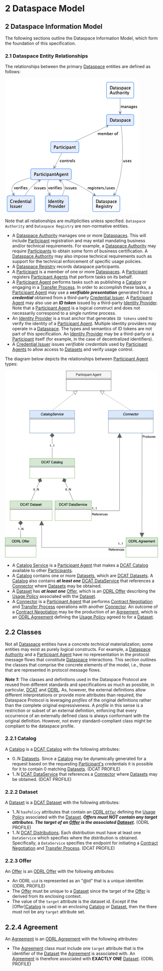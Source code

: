 # 2 Dataspace Model

## 2 Dataspace Information Model

The following sections outline the Dataspace Information Model, which form the foundation of this specification.

### 2.1 Dataspace Entity Relationships

The relationships between the primary [Dataspace](./terminology.md#dataspace) entities are defined as follows:

![](./m.dataspace.relationships.png)

Note that all relationships are multiplicities unless specified. `Dataspace Authority` and `Dataspace Registry` are non-normative entities. 

- A [Dataspace Authority](./terminology.md#dataspace-authority) manages one or more [Dataspaces](./terminology.md#dataspace). This will include [Participant](./terminology.md#participant) registration and may entail mandating business and/or technical requirements. For example, a [Dataspace Authority](./terminology.md#dataspace-authority) may require [Participants](./terminology.md#participant) to obtain some form of business certification. A [Dataspace Authority](./terminology.md#dataspace-authority) may also impose technical requirements such as support for the technical enforcement of specific usage policies.
- A [Dataspace Registry](./terminology.md#dataspace-registration-service-dataspace-registry) records dataspace participants.
- A [Participant](./terminology.md#participant) is a member of one or more [Dataspaces](./terminology.md#dataspace). A [Participant](./terminology.md#participant) registers [Participant Agents](./terminology.md#participant-agent) that perform tasks on its behalf.
- A [Participant Agent](./terminology.md#participant-agent) performs tasks such as publishing a [Catalog](./terminology.md#catalog) or engaging in a [Transfer Process](./terminology.md#transfer-process). In order to accomplish these tasks, a [Participant Agent](./terminology.md#participant-agent) may use a _**verifiable presentation**_ generated from a _**credential**_ obtained from a third-party [Credential Issuer](./terminology.md#credential-issuer). A [Participant Agent](./terminology.md#participant-agent) may also use an _**ID token**_ issued by a third-party [Identity Provider](./terminology.md#identity-provider). Note that a [Participant Agent](./terminology.md#participant-agent) is a logical construct and does not necessarily correspond to a single runtime process.
- An [Identity Provider](./terminology.md#identity-provider) is a trust anchor that generates `ID tokens` used to verify the identity of a [Participant Agent](./terminology.md#participant-agent). Multiple identity providers may operate in a [Dataspace](./terminology.md#dataspace). The types and semantics of ID tokens are not part of this specification. An [Identity Provider](./terminology.md#identity-provider) may be a third-party or a [Participant](./terminology.md#participant) itself (for example, in the case of decentralized identifiers).
- A [Credential Issuer](./terminology.md#credential-issuer) issues _verifiable credentials_ used by [Participant Agents](./terminology.md#participant-agent) to allow access to [Datasets](./terminology.md#dataset) and verify usage control.

The diagram below depicts the relationships between [Participant Agent](./terminology.md#participant-agent) types:

![](./m.participant.entities.png)

- A [Catalog Service](./terminology.md#catalog-service) is a [Participant Agent](./terminology.md#participant-agent) that makes a [DCAT Catalog](https://www.w3.org/TR/vocab-dcat-3/#Class:Catalog) available to other [Participants](./terminology.md#participant).
- A [Catalog](./terminology.md#catalog) contains one or more [Datasets](./terminology.md#dataset), which are [DCAT Datasets](https://www.w3.org/TR/vocab-dcat-3/#Class:Dataset). A [Catalog](./terminology.md#catalog) also contains **_at least one_** [DCAT DataService](https://www.w3.org/TR/vocab-dcat-3/#Class:Data_Service) that references a [Connector](./terminology.md#connector--data-service-) where [Datasets](./terminology.md#dataset) may be obtained.
- A [Dataset](./terminology.md#dataset) has **_at least one_** [Offer](./terminology.md#offer), which is an [ODRL Offer](https://www.w3.org/TR/odrl-model/#policy-offer) describing the [Usage Policy](./terminology.md#policy) associated with the [Dataset](./terminology.md#dataset).
- A [Connector](./terminology.md#connector--data-service-) is a [Participant Agent](./terminology.md#participant-agent) that performs [Contract Negotiation](./terminology.md#contract-negotiation) and [Transfer Process](./terminology.md#transfer-process) operations with another [Connector](./terminology.md#connector--data-service-). An outcome of a [Contract Negotiation](./terminology.md#contract-negotiation) may be the production of an [Agreement](./terminology.md#agreement), which is an [ODRL Agreement](https://www.w3.org/TR/odrl-model/#policy-agreement) defining the [Usage Policy](./terminology.md#policy) agreed to for a [Dataset](./terminology.md#dataset).

## 2.2 Classes

Not all [Dataspace](./terminology.md#dataspace) entities have a concrete _technical_ materialization; some entities may exist as purely logical constructs. For example, a [Dataspace Authority](./terminology.md#dataspace-authority) and a [Participant Agent](./terminology.md#participant-agent) have no representation in the protocol message flows that constitute [Dataspace](./terminology.md#dataspace) interactions. This section outlines the classes that comprise the concrete elements of the model, i.e., those that are represented in protocol message flows.

**_Note 1:_**
The classes and definitions used in the Dataspace Protocol are reused from different standards and specifications as much as possible, in particular, [DCAT](https://www.w3.org/TR/vocab-dcat-3) and [ODRL](https://www.w3.org/TR/odrl/). As, however, the external definitions allow different interpretations or provide more attributes than required, the Dataspace Protocol is leveraging _profiles_ of the original definitions rather than the complete original expressiveness. A _profile_ in this sense is a restriction or subset of an external definition, enforcing that every occurrence of an externally defined class is always conformant with the original definition. However, not every standard-compliant class might be compliant to the dataspace profile.

### 2.2.1 Catalog

A [Catalog](./terminology.md#catalog) is a [DCAT Catalog](https://www.w3.org/TR/vocab-dcat-3/#Class:Catalog) with the following attributes:

- 0..N [Datasets](./terminology.md#dataset). Since a [Catalog](./terminology.md#catalog) may be dynamically generated for a request based on the requesting [Participant's](./terminology.md#participant) credentials it is possible for it to contain 0 matching [Datasets](./terminology.md#dataset). (DCAT PROFILE)
- 1..N [DCAT DataService](https://www.w3.org/TR/vocab-dcat-3/#Class:Data_Service) that references a [Connector](./terminology.md#connector--data-service-) where [Datasets](./terminology.md#dataset) may be obtained. (DCAT PROFILE)

### 2.2.2 Dataset

A [Dataset](./terminology.md#dataset) is a [DCAT Dataset](https://www.w3.org/TR/vocab-dcat-3/#Class:Dataset) with the following attributes:

- 1..N `hasPolicy` attributes that contain an [ODRL `Offer`](https://www.w3.org/TR/odrl-vocab/#term-Offer) defining the [Usage Policy](./terminology.md#policy) associated with the [Dataset](./terminology.md#dataset). **_Offers must NOT contain any target attributes. The target of an [Offer](./terminology.md#offer) is the associated [Dataset](./terminology.md#dataset)._** (ODRL PROFILE)
- 1..N [DCAT Distributions](https://www.w3.org/TR/vocab-dcat-3/#Class:Distribution). Each distribution must have at least one `DataService` which specifies where the distribution
  is obtained. Specifically, a `DataService` specifies the endpoint for initiating a [Contract Negotiation](./terminology.md#contract-negotiation) and [Transfer Process](./terminology.md#transfer-process). (DCAT PROFILE)

### 2.2.3 Offer

An [Offer](./terminology.md#offer) is an [ODRL Offer](https://www.w3.org/TR/odrl-model/#policy-offer) with the following attributes:

- An ODRL `uid` is represented as an "@id" that is a unique identifier. (ODRL PROFILE)
- The [Offer](./terminology.md#offer) must be unique to a [Dataset](./terminology.md#dataset) since the target of the [Offer](./terminology.md#offer) is derived from its enclosing context.
- The value of the `target` attribute is the dataset id. Except if the [Offer][Catalog](./terminology.md#offer) is used in an enclosing [Catalog](./terminology.md#catalog) or [Dataset](./terminology.md#dataset), then the there must not be any `target` attribute set.


## 2.2.4 Agreement

An [Agreement](./terminology.md#agreement) is an [ODRL Agreement](https://www.w3.org/TR/odrl-model/#policy-agreement) with the following attributes:

- The [Agreement](./terminology.md#agreement) class must include one `target` attribute that is the identifier of the [Dataset](./terminology.md#dataset) the [Agreement](./terminology.md#agreement) is associated with. An [Agreement](./terminology.md#agreement) is therefore associated with **EXACTLY ONE** [Dataset](./terminology.md#dataset). (ODRL PROFILE)
